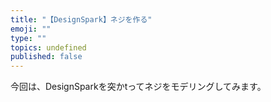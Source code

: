 ```yaml
---
title: "【DesignSpark】ネジを作る"
emoji: ""
type: ""
topics: undefined
published: false
---
```


今回は、DesignSparkを突かtってネジをモデリングしてみます。